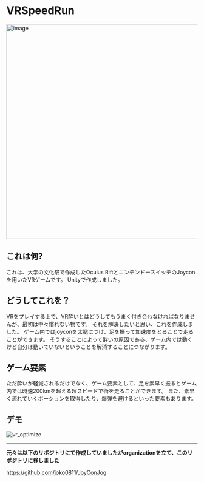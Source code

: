 # VRSpeedRun

<img width="566" alt="image" src="https://user-images.githubusercontent.com/48953732/111058656-4aa18f80-84d3-11eb-8b21-f7326ebdb6ec.png">


## これは何?

これは、大学の文化祭で作成したOculus RiftとニンテンドースイッチのJoyconを用いたVRゲームです。
Unityで作成しました。

## どうしてこれを？

VRをプレイする上で、VR酔いとはどうしてもうまく付き合わなければなりませんが、最初は中々慣れない物です。
それを解決したいと思い、これを作成しました。
ゲーム内ではjoyconを太腿につけ、足を振って加速度をとることで走ることができます。
そうすることによって酔いの原因である、ゲーム内では動くけど自分は動いていないということを解消することにつながります。

## ゲーム要素

ただ酔いが軽減されるだけでなく、ゲーム要素として、足を素早く振るとゲーム内では時速200kmを超える超スピードで街を走ることができます。
また、素早く流れていくポーションを取得したり、爆弾を避けるといった要素もあります。

## デモ


![vr_optimize](https://user-images.githubusercontent.com/48953732/111071094-e81eb280-8517-11eb-87c8-243eaddecb9a.gif)


---

 **元々は以下のリポジトリにて作成していましたがorganizationを立て、このリポジトリに移しました**

https://github.com/joko0811/JoyConJog
